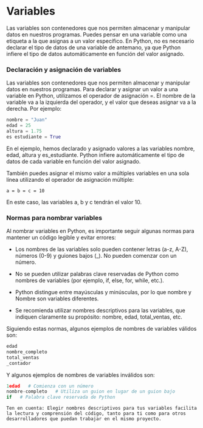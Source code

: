 # Variables

Las variables son contenedores que nos permiten almacenar y manipular datos en nuestros programas. Puedes pensar en una variable como una etiqueta a la que asignas a un valor específico. En Python, no es necesario declarar el tipo de datos de una variable de antemano, ya que Python infiere el tipo de datos automáticamente en función del valor asignado.

### Declaración y asignación de variables

Las variables son contenedores que nos permiten almacenar y manipular datos en nuestros programas. Para declarar y asignar un valor a una variable en Python, utilizamos el operador de asignación =. El nombre de la variable va a la izquierda del operador, y el valor que deseas asignar va a la derecha. Por ejemplo:

```python
nombre = "Juan"
edad = 25
altura = 1.75
es estudiante = True
```

En el ejemplo, hemos declarado y asignado valores a las variables nombre, edad, altura y es_estudiante. Python infiere automáticamente el tipo de datos de cada variable en función del valor asignado.

También puedes asignar el mismo valor a múltiples variables en una sola línea utilizando el operador de asignación múltiple:

`a = b = c = 10`

En este caso, las variables a, b y c tendrán el valor 10.

### Normas para nombrar variables

Al nombrar variables en Python, es importante seguir algunas normas para mantener un código legible y evitar errores:

- Los nombres de las variables solo pueden contener letras (a-z, A-Z), números (0-9) y guiones bajos (_). No pueden comenzar con un número.

- No se pueden utilizar palabras clave reservadas de Python como nombres de variables (por ejemplo, if, else, for, while, etc.).

- Python distingue entre mayúsculas y minúsculas, por lo que nombre y Nombre son variables diferentes.

- Se recomienda utilizar nombres descriptivos para las variables, que indiquen claramente su propósito: nombre, edad, total_ventas, etc.

Siguiendo estas normas, algunos ejemplos de nombres de variables válidos son:

```python
edad
nombre_completo
total_ventas
_contador
```

Y algunos ejemplos de nombres de variables inválidos son:

```python
1edad   # Comienza con un número
nombre-completo   # Utiliza un guion en lugar de un guion bajo
if   # Palabra clave reservada de Python
```

`Ten en cuenta: Elegir nombres descriptivos para tus variables facilita la lectura y comprensión del código, tanto para ti como para otros desarrolladores que puedan trabajar en el mismo proyecto.`